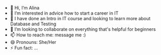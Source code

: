 - 👋 Hi, I’m Alina
- 👀 I’m interested in advice how to start a career in IT
- 🌱 I have done an Intro in IT course and looking to learn more about Database and Testing
- 💞️ I’m looking to collaborate on everything that's helpful for beginners
- 📫 How to reach me: message me :)
- 😄 Pronouns: She/Her
- ⚡ Fun fact: ...

<!---
Larialimo/Larialimo is a ✨ special ✨ repository because its `README.md` (this file) appears on your GitHub profile.
You can click the Preview link to take a look at your changes.
--->

